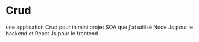 # Crud
une application Crud pour in mini projet SOA que j'ai utilisé Node Js pour le backend et React Js pour le frontend 
